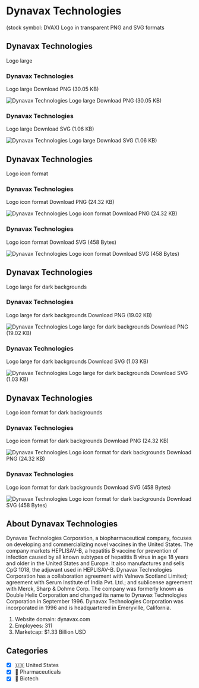 # Dynavax Technologies
 (stock symbol: DVAX) Logo in transparent PNG and SVG formats

## Dynavax Technologies
 Logo large

### Dynavax Technologies
 Logo large Download PNG (30.05 KB)

![Dynavax Technologies
 Logo large Download PNG (30.05 KB)](/img/orig/DVAX_BIG-06feb094.png)

### Dynavax Technologies
 Logo large Download SVG (1.06 KB)

![Dynavax Technologies
 Logo large Download SVG (1.06 KB)](/img/orig/DVAX_BIG-2badadd0.svg)

## Dynavax Technologies
 Logo icon format

### Dynavax Technologies
 Logo icon format Download PNG (24.32 KB)

![Dynavax Technologies
 Logo icon format Download PNG (24.32 KB)](/img/orig/DVAX-eef32517.png)

### Dynavax Technologies
 Logo icon format Download SVG (458 Bytes)

![Dynavax Technologies
 Logo icon format Download SVG (458 Bytes)](/img/orig/DVAX-d6bd52c5.svg)

## Dynavax Technologies
 Logo large for dark backgrounds

### Dynavax Technologies
 Logo large for dark backgrounds Download PNG (19.02 KB)

![Dynavax Technologies
 Logo large for dark backgrounds Download PNG (19.02 KB)](/img/orig/DVAX_BIG.D-5fd805e5.png)

### Dynavax Technologies
 Logo large for dark backgrounds Download SVG (1.03 KB)

![Dynavax Technologies
 Logo large for dark backgrounds Download SVG (1.03 KB)](/img/orig/DVAX_BIG.D-2f03e8d0.svg)

## Dynavax Technologies
 Logo icon format for dark backgrounds

### Dynavax Technologies
 Logo icon format for dark backgrounds Download PNG (24.32 KB)

![Dynavax Technologies
 Logo icon format for dark backgrounds Download PNG (24.32 KB)](/img/orig/DVAX.D-6116b93b.png)

### Dynavax Technologies
 Logo icon format for dark backgrounds Download SVG (458 Bytes)

![Dynavax Technologies
 Logo icon format for dark backgrounds Download SVG (458 Bytes)](/img/orig/DVAX.D-a1ed2c80.svg)

## About Dynavax Technologies


Dynavax Technologies Corporation, a biopharmaceutical company, focuses on developing and commercializing novel vaccines in the United States. The company markets HEPLISAV-B, a hepatitis B vaccine for prevention of infection caused by all known subtypes of hepatitis B virus in age 18 years and older in the United States and Europe. It also manufactures and sells CpG 1018, the adjuvant used in HEPLISAV-B. Dynavax Technologies Corporation has a collaboration agreement with Valneva Scotland Limited; agreement with Serum Institute of India Pvt. Ltd.; and sublicense agreement with Merck, Sharp & Dohme Corp. The company was formerly known as Double Helix Corporation and changed its name to Dynavax Technologies Corporation in September 1996. Dynavax Technologies Corporation was incorporated in 1996 and is headquartered in Emeryville, California.

1. Website domain: dynavax.com
2. Employees: 311
3. Marketcap: $1.33 Billion USD


## Categories
- [x] 🇺🇸 United States
- [x] 💊 Pharmaceuticals
- [x] 🧬 Biotech
